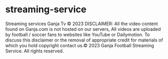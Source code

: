 # streaming-service
Streaming services
Ganja Tv © 2023
DISCLAIMER: All the video content found on Ganja.com is not hosted on our servers, All videos are uploaded by football / soccer fans to websites like YouTube or Dailymotion. To discuss this disclaimer or the removal of appropriate credit for materials of which you hold copyright contact us.© 2023 Ganja Football Streaming Service. All rights reserved.
